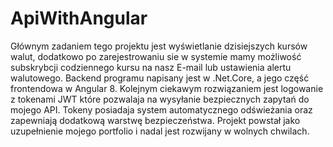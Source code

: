 # ApiWithAngular
Głównym zadaniem tego projektu jest wyświetlanie dzisiejszych kursów walut, dodatkowo po zarejestrowaniu sie w systemie
mamy możliwość subskrybcji codziennego kursu na nasz E-mail lub ustawienia alertu walutowego.
Backend programu napisany jest w .Net.Core, a jego część frontendowa w Angular 8.
Kolejnym ciekawym rozwiązaniem jest logowanie z tokenami JWT które pozwalaja na wysyłanie bezpiecznych zapytań
do mojego API. Tokeny posiadaja system automatycznego odświeżania oraz zapewniają dodatkową warstwę bezpieczeństwa.
Projekt powstał jako uzupełnienie mojego portfolio i nadal jest rozwijany w wolnych chwilach.
